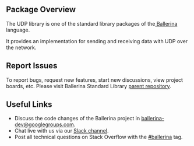 ## Package Overview

The UDP library is one of the standard library packages of the<a target="_blank" href="https://ballerina.io/"> Ballerina</a> language.

It provides an implementation for sending and receiving data with UDP over the network.

## Report Issues

To report bugs, request new features, start new discussions, view project boards, etc. Please visit Ballerina Standard Library [parent repository](https://github.com/ballerina-platform/ballerina-standard-library).

## Useful Links

* Discuss the code changes of the Ballerina project in [ballerina-dev@googlegroups.com](mailto:ballerina-dev@googlegroups.com).
* Chat live with us via our [Slack channel](https://ballerina.io/community/slack/).
* Post all technical questions on Stack Overflow with the [#ballerina](https://stackoverflow.com/questions/tagged/ballerina) tag.
